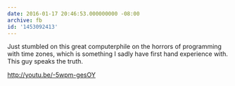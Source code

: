 ```yaml
---
date: 2016-01-17 20:46:53.000000000 -08:00
archive: fb
id: '1453092413'
---
```


Just stumbled on this great computerphile on the horrors of programming with time zones, which is something I sadly have first hand experience with. This guy speaks the truth. 

http://youtu.be/-5wpm-gesOY

